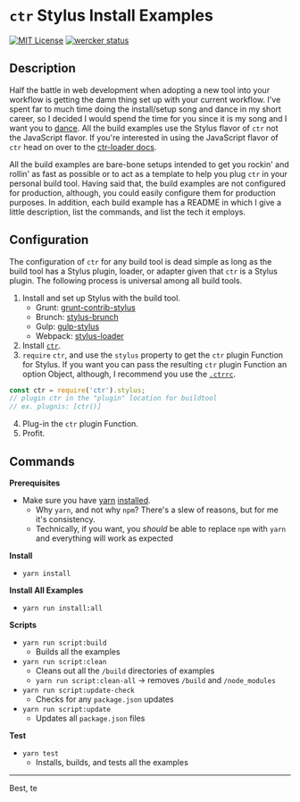 # `ctr` Stylus Install Examples

[![MIT License](https://img.shields.io/badge/license-MIT-blue.svg)](https://github.com/ctr-lang/install-examples-Less/blob/master/LICENSE.txt)
[![wercker status](https://app.wercker.com/status/8f4ed4fde5b3de4071aa279b8a0ed791/s/master "wercker status")](https://app.wercker.com/project/byKey/8f4ed4fde5b3de4071aa279b8a0ed791)


## Description

Half the battle in web development when adopting a new tool into your workflow is getting the damn thing set up with your current workflow. I've spent far to much time doing the install/setup song and dance in my short career, so I decided I would spend the time for you since it is my song and I want you to [dance](https://www.youtube.com/watch?v=N4d7Wp9kKjA). All the build examples use the Stylus flavor of `ctr` not the JavaScript flavor. If you're interested in using the JavaScript flavor of `ctr` head on over to the [ctr-loader docs](https://docs.ctr-lang.com/javascript/ctr-loader/).

All the build examples are bare-bone setups intended to get you rockin' and rollin' as fast as possible or to act as a template to help you plug `ctr` in your personal build tool. Having said that, the build examples are not configured for production, although, you could easily configure them for production purposes. In addition, each build example has a README in which I give a little description, list the commands, and list the tech it employs.



## Configuration

The configuration of `ctr` for any build tool is dead simple as long as the build tool has a Stylus plugin, loader, or adapter given that `ctr` is a Stylus plugin. The following process is universal among all build tools.

1. Install and set up Stylus with the build tool.
    + Grunt: [grunt-contrib-stylus](https://www.npmjs.com/package/grunt-contrib-stylus)
    + Brunch: [stylus-brunch](https://www.npmjs.com/package/stylus-brunch)
    + Gulp: [gulp-stylus](https://www.npmjs.com/package/gulp-stylus)
    + Webpack: [stylus-loader](https://www.npmjs.com/package/stylus-loader)
2. Install [`ctr`](https://www.npmjs.com/package/ctr).
4. `require` `ctr`, and use the `stylus` property to get the `ctr` plugin Function for Stylus. If you want you can pass the resulting `ctr` plugin Function an option Object, although, I recommend you use the [`.ctrrc`](https://docs.ctr-lang.com/helpers/dot-ctrrc/).
```js
const ctr = require('ctr').stylus;
// plugin ctr in the "plugin" location for buildtool
// ex. plugnis: [ctr()]
```
4. Plug-in the `ctr` plugin Function.
4. Profit.



## Commands

__Prerequisites__

+ Make sure you have [yarn](https://yarnpkg.com) [installed](https://yarnpkg.com/en/docs/install).
    * Why `yarn`, and not why `npm`? There's a slew of reasons, but for me it's consistency.
    * Technically, if you want, you _should_ be able to replace `npm` with `yarn` and everything will work as expected

__Install__

+ `yarn install`

__Install All Examples__

+ `yarn run install:all`

__Scripts__

+ `yarn run script:build`
    * Builds all the examples
+ `yarn run script:clean`
    * Cleans out all the `/build` directories of examples
    * `yarn run script:clean-all` -> removes `/build` and `/node_modules`
+ `yarn run script:update-check`
    * Checks for any `package.json` updates
+ `yarn run script:update`
    * Updates all `package.json` files

__Test__

+ `yarn test`
   * Installs, builds, and tests all the examples

---

Best, te

